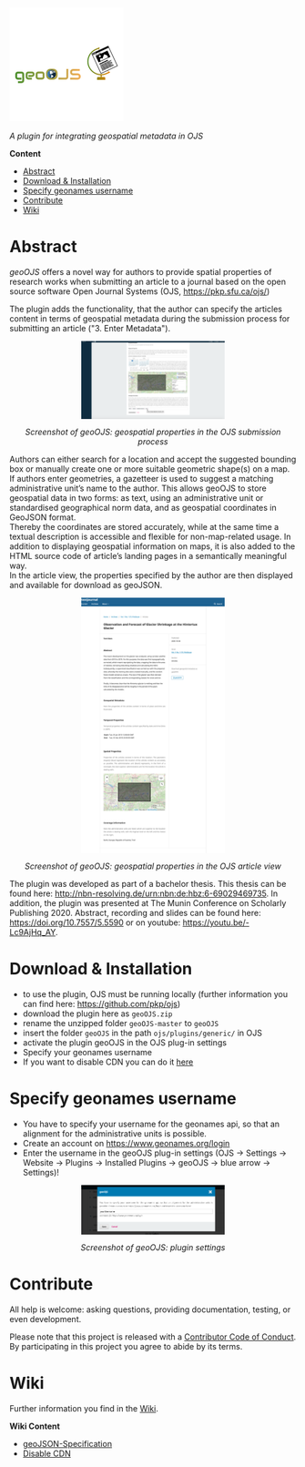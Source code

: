 <img src="logo.png" alt="Alt-Text" title="" />
<!---created here: https://www.freelogodesign.org/preview?lang=de&name=geoOJS%20OJS&logo=421f5b45-02da-4a66-90da-d213adc643b4--->

*A plugin for integrating geospatial metadata in OJS*

**Content**
* [Abstract](https://github.com/tnier01/geoOJS#abstract)
* [Download & Installation](https://github.com/tnier01/geoOJS#download--installation)
* [Specify geonames username ](https://github.com/tnier01/geoOJS#specify-geonames-username)  
* [Contribute](https://github.com/tnier01/geoOJS#contribute)  
* [Wiki](https://github.com/tnier01/geoOJS/wiki)  

# Abstract
*geoOJS* offers a novel way for authors to provide spatial properties of research works when submitting an article to a journal based on the open source software Open Journal Systems (OJS, https://pkp.sfu.ca/ojs/)

The plugin adds the functionality, that the author can specify the articles content in terms of geospatial metadata during the submission process for submitting an article ("3. Enter Metadata"). 

<div style="text-align:center">
<img src="screenshots/SubmissionView.png" alt="Alt-Text" title="Screenshot of geoOJS: geospatial properties in the OJS submission process" width="50%" align="middle"/>

*Screenshot of geoOJS: geospatial properties in the OJS submission process*
</div>


Authors can either search for a location and accept the suggested bounding box or manually create one or more suitable geometric shape(s) on a map. If authors enter geometries, a gazetteer is used to suggest a matching administrative unit’s name to the author. This allows geoOJS to store geospatial data in two forms: as text, using an administrative unit or standardised geographical norm data, and as geospatial coordinates in GeoJSON format. <br>
Thereby the coordinates are stored accurately, while at the same time a textual description is accessible and flexible for non-map-related usage. In addition to displaying geospatial information on maps, it is also added to the HTML source code of article’s landing pages in a semantically meaningful way. <br> 
In the article view, the properties specified by the author are then displayed and available for download as geoJSON. 

<div style="text-align:center">
<img src="screenshots/ArticleView.png" alt="Alt-Text" title="Screenshot of geoOJS: geospatial properties in the OJS article view" width="50%" align="middle"/>

*Screenshot of geoOJS: geospatial properties in the OJS article view*
</div>

The plugin was developed as part of a bachelor thesis. This thesis can be found here: http://nbn-resolving.de/urn:nbn:de:hbz:6-69029469735. In addition, the plugin was presented at The Munin Conference on Scholarly Publishing 2020. Abstract, recording and slides can be found here: https://doi.org/10.7557/5.5590 or on youtube: https://youtu.be/-Lc9AjHq_AY.


# Download & Installation 
- to use the plugin, OJS must be running locally (further information you can find here: https://github.com/pkp/ojs)
- download the plugin here as ```geoOJS.zip```
- rename the unzipped folder ```geoOJS-master``` to ```geoOJS```
- insert the folder ```geoOJS``` in the path ```ojs/plugins/generic/``` in OJS 
- activate the plugin geoOJS in the OJS plug-in settings 
- Specify your geonames username
- If you want to disable CDN you can do it [here](https://github.com/tnier01/geoOJS/wiki/Enable-CDN)

# Specify geonames username 
- You have to specify your username for the geonames api, so that an alignment for the administrative units is possible. 
- Create an account on https://www.geonames.org/login 
- Enter the username in the geoOJS plug-in settings (OJS -> Settings -> Website -> Plugins -> Installed Plugins -> geoOJS -> blue arrow -> Settings)!

<div style="text-align:center">
<img src="screenshots/PluginSettings.png" alt="Alt-Text" title="Screenshot of geoOJS: plug-in settings" width="50%" align="middle"/>

*Screenshot of geoOJS: plugin settings*
</div>


# Contribute

All help is welcome: asking questions, providing documentation, testing, or even development.

Please note that this project is released with a [Contributor Code of Conduct](CONDUCT.md).
By participating in this project you agree to abide by its terms.


# Wiki 
Further information you find in the [Wiki](https://github.com/tnier01/geoOJS/wiki). 

**Wiki Content**
* [geoJSON-Specification](https://github.com/tnier01/geoOJS/wiki/geoJSON-Specification)
* [Disable CDN](https://github.com/tnier01/geoOJS/wiki/Enable-CDN)


